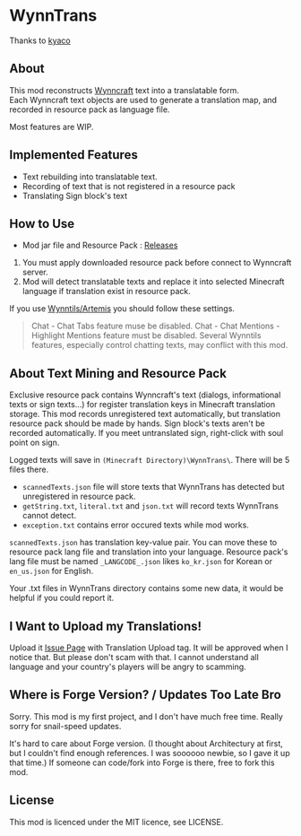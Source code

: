 # WynnTrans

Thanks to [kyaco](https://github.com/kyaco/WynnTextReplacer)

## About

This mod reconstructs [Wynncraft](https://wynncraft.com/) text into a translatable form.
<br>
Each Wynncraft text objects are used to generate a translation map, and recorded in resource pack as language file.

Most features are WIP.

## Implemented Features

- Text rebuilding into translatable text.
- Recording of text that is not registered in a resource pack
- Translating Sign block's text

## How to Use

- Mod jar file and Resource Pack : [Releases](https://github.com/Hexagreen/WynnTrans/releases)

1. You must apply downloaded resource pack before connect to Wynncraft server.
2. Mod will detect translatable texts and replace it into selected Minecraft language if translation exist in resource pack.

If you use [Wynntils/Artemis](https://github.com/Wynntils/Artemis) you should follow these settings.
> Chat - Chat Tabs feature muse be disabled.
> Chat - Chat Mentions - Highlight Mentions feature must be disabled.
Several Wynntils features, especially control chatting texts, may conflict with this mod.

## About Text Mining and Resource Pack

Exclusive resource pack contains Wynncraft's text (dialogs, informational texts or sign texts...) for register translation keys in Minecraft translation storage.
This mod records unregistered text automatically, but translation resource pack should be made by hands.
Sign block's texts aren't be recorded automatically. If you meet untranslated sign, right-click with soul point on sign.

Logged texts will save in `(Minecraft Directory)\WynnTrans\`. There will be 5 files there.
- `scannedTexts.json` file will store texts that WynnTrans has detected but unregistered in resource pack.
- `getString.txt`, `literal.txt` and `json.txt` will record texts WynnTrans cannot detect.
- `exception.txt` contains error occured texts while mod works.

`scannedTexts.json` has translation key-value pair. You can move these to resource pack lang file and translation into your language.
Resource pack's lang file must be named `_LANGCODE_.json` likes `ko_kr.json` for Korean or `en_us.json` for English.

Your .txt files in WynnTrans directory contains some new data, it would be helpful if you could report it.

## I Want to Upload my Translations!

Upload it [Issue Page](https://github.com/Hexagreen/WynnTrans/issues) with Translation Upload tag.
It will be approved when I notice that.
But please don't scam with that. I cannot understand all language and your country's players will be angry to scamming.

## Where is Forge Version? / Updates Too Late Bro

Sorry. This mod is my first project, and I don't have much free time. Really sorry for snail-speed updates.

It's hard to care about Forge version.
(I thought about Architectury at first, but I couldn't find enough references. I was soooooo newbie, so I gave it up that time.)
If someone can code/fork into Forge is there, free to fork this mod.

## License

This mod is licenced under the MIT licence, see LICENSE.
